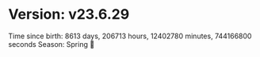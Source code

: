 # Version: v23.6.29
Time since birth: 8613 days, 206713 hours, 12402780 minutes, 744166800 seconds
Season: Spring 🌸
